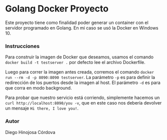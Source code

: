 # Golang Docker Proyecto
Este proyecto tiene como finalidad poder generar un container con el servidor programado en Golang.
En mi caso se usó la Docker en Windows 10.

### Instrucciones
Para construir la imagen de Docker que deseamos, usamos el comando ` docker build -t testserver . ` por defecto lee el archivo Dockerfile. 

Luego para correr la imagen antes creada, corremos el comando ` docker run --rm -d -p 8090:8090 testserver `. La parámetro `-p` es para definir la redirección de los puertos desde la imagen al host. El parámetro `-d` es para que corra en modo background. 

Para probar que nuestro servicio está corriendo, simplemente hacemos un ` curl http://localhost:8090/you -v `, que en este caso nos debería devolver un mensaje `Hi there, I love you!`.

### Autor 
Diego Hinojosa Córdova

